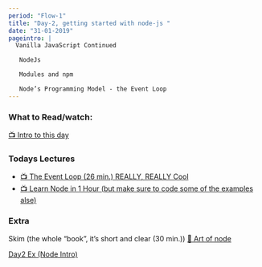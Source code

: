 ```yaml
---
period: "Flow-1"
title: "Day-2, getting started with node-js "
date: "31-01-2019"
pageintro: |
  Vanilla JavaScript Continued

   NodeJs

   Modules and npm

   Node’s Programming Model - the Event Loop
---
```

### What to Read/watch:

[:tv: Intro to this day](https://youtu.be/evkckNdjnaI)

### Todays Lectures

<!--readings_begin-->

- [:tv: The Event Loop (26 min.) REALLY, REALLY Cool](https://www.youtube.com/watch?v=8aGhZQkoFbQ)
- [:tv: Learn Node in 1 Hour (but make sure to code some of the examples alse)](https://youtu.be/evkckNdjnaI)
  <!--readings_end-->

### Extra

Skim (the whole “book”, it’s short and clear (30 min.)) [:book: Art of node](https://github.com/maxogden/art-of-node)

<!--exercises_begin-->

[Day2 Ex (Node Intro)](https://docs.google.com/document/d/16uX1YKzWGGz4tG112zlxp93oSTtH7SNiNvpXtdLW7nM/edit?usp=sharing)

 <!--exercises_end-->
